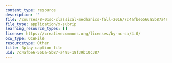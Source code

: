 ```yaml
---
content_type: resource
description: ''
file: /courses/8-01sc-classical-mechanics-fall-2016/7c4afbe6566a5b87a49518f39b10c387_Cslq_ZYdYwE.vtt
file_type: application/x-subrip
learning_resource_types: []
license: https://creativecommons.org/licenses/by-nc-sa/4.0/
ocw_type: OCWFile
resourcetype: Other
title: 3play caption file
uid: 7c4afbe6-566a-5b87-a495-18f39b10c387
---
```

